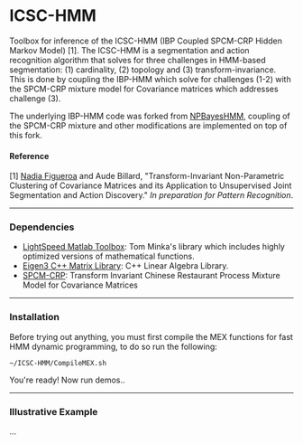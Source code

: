 # ICSC-HMM

Toolbox for inference of the ICSC-HMM (IBP Coupled SPCM-CRP Hidden Markov Model) [1]. The ICSC-HMM is a segmentation and action recognition algorithm that solves for three challenges in HMM-based segmentation: (1) cardinality, (2) topology and (3) transform-invariance. This is done by coupling the IBP-HMM which solve for challenges (1-2) with the SPCM-CRP mixture model for Covariance matrices which addresses challenge (3).

The underlying IBP-HMM code was forked from [NPBayesHMM](https://github.com/michaelchughes/NPBayesHMM), coupling of the SPCM-CRP mixture and other modifications are implemented on top of this fork.

#### Reference
[1] [Nadia Figueroa](http://lasa.epfl.ch/people/member.php?SCIPER=238387) and Aude Billard, "Transform-Invariant Non-Parametric Clustering of Covariance Matrices and its Application to Unsupervised Joint Segmentation and Action Discovery." *In preparation for Pattern Recognition*. 

---

### Dependencies
- [LightSpeed Matlab Toolbox](https://github.com/tminka/lightspeed): Tom Minka's library which includes highly optimized versions of mathematical functions.
- [Eigen3 C++ Matrix Library](http://eigen.tuxfamily.org/index.php?title=Main_Page): C++ Linear Algebra Library.
- [SPCM-CRP](https://github.com/nbfigueroa/SPCM-CRP.git): Transform Invariant Chinese Restaurant Process Mixture Model for Covariance Matrices

---
### Installation
Before trying out anything, you must first compile the MEX functions for fast HMM dynamic programming, to do so run the following:
```
~/ICSC-HMM/CompileMEX.sh
```

You're ready! Now run demos..

---
### Illustrative Example

...
